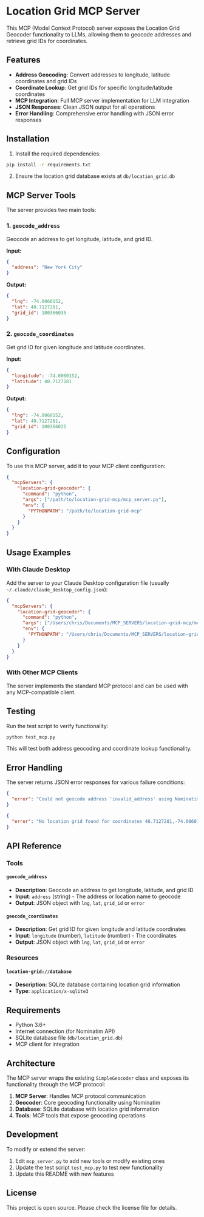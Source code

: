 # Location Grid MCP Server

This MCP (Model Context Protocol) server exposes the Location Grid Geocoder functionality to LLMs, allowing them to geocode addresses and retrieve grid IDs for coordinates.

## Features

- **Address Geocoding**: Convert addresses to longitude, latitude coordinates and grid IDs
- **Coordinate Lookup**: Get grid IDs for specific longitude/latitude coordinates  
- **MCP Integration**: Full MCP server implementation for LLM integration
- **JSON Responses**: Clean JSON output for all operations
- **Error Handling**: Comprehensive error handling with JSON error responses

## Installation

1. Install the required dependencies:
```bash
pip install -r requirements.txt
```

2. Ensure the location grid database exists at `db/location_grid.db`

## MCP Server Tools

The server provides two main tools:

### 1. `geocode_address`
Geocode an address to get longitude, latitude, and grid ID.

**Input:**
```json
{
  "address": "New York City"
}
```

**Output:**
```json
{
  "lng": -74.0060152,
  "lat": 40.7127281,
  "grid_id": 100366035
}
```

### 2. `geocode_coordinates`
Get grid ID for given longitude and latitude coordinates.

**Input:**
```json
{
  "longitude": -74.0060152,
  "latitude": 40.7127281
}
```

**Output:**
```json
{
  "lng": -74.0060152,
  "lat": 40.7127281,
  "grid_id": 100366035
}
```

## Configuration

To use this MCP server, add it to your MCP client configuration:

```json
{
  "mcpServers": {
    "location-grid-geocoder": {
      "command": "python",
      "args": ["/path/to/location-grid-mcp/mcp_server.py"],
      "env": {
        "PYTHONPATH": "/path/to/location-grid-mcp"
      }
    }
  }
}
```

## Usage Examples

### With Claude Desktop
Add the server to your Claude Desktop configuration file (usually `~/.claude/claude_desktop_config.json`):

```json
{
  "mcpServers": {
    "location-grid-geocoder": {
      "command": "python",
      "args": ["/Users/chris/Documents/MCP_SERVERS/location-grid-mcp/mcp_server.py"],
      "env": {
        "PYTHONPATH": "/Users/chris/Documents/MCP_SERVERS/location-grid-mcp"
      }
    }
  }
}
```

### With Other MCP Clients
The server implements the standard MCP protocol and can be used with any MCP-compatible client.

## Testing

Run the test script to verify functionality:

```bash
python test_mcp.py
```

This will test both address geocoding and coordinate lookup functionality.

## Error Handling

The server returns JSON error responses for various failure conditions:

```json
{
  "error": "Could not geocode address 'invalid_address' using Nominatim"
}
```

```json
{
  "error": "No location grid found for coordinates 40.7127281,-74.0060152"
}
```

## API Reference

### Tools

#### `geocode_address`
- **Description**: Geocode an address to get longitude, latitude, and grid ID
- **Input**: `address` (string) - The address or location name to geocode
- **Output**: JSON object with `lng`, `lat`, `grid_id` or `error`

#### `geocode_coordinates`
- **Description**: Get grid ID for given longitude and latitude coordinates
- **Input**: `longitude` (number), `latitude` (number) - The coordinates
- **Output**: JSON object with `lng`, `lat`, `grid_id` or `error`

### Resources

#### `location-grid://database`
- **Description**: SQLite database containing location grid information
- **Type**: `application/x-sqlite3`

## Requirements

- Python 3.6+
- Internet connection (for Nominatim API)
- SQLite database file (`db/location_grid.db`)
- MCP client for integration

## Architecture

The MCP server wraps the existing `SimpleGeocoder` class and exposes its functionality through the MCP protocol:

1. **MCP Server**: Handles MCP protocol communication
2. **Geocoder**: Core geocoding functionality using Nominatim
3. **Database**: SQLite database with location grid information
4. **Tools**: MCP tools that expose geocoding operations

## Development

To modify or extend the server:

1. Edit `mcp_server.py` to add new tools or modify existing ones
2. Update the test script `test_mcp.py` to test new functionality
3. Update this README with new features

## License

This project is open source. Please check the license file for details.
